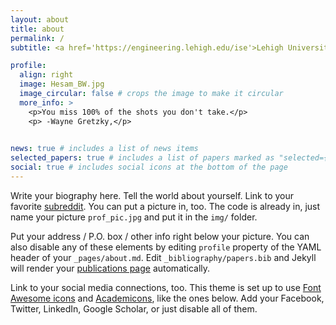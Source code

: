 ```yaml
---
layout: about
title: about
permalink: /
subtitle: <a href='https://engineering.lehigh.edu/ise'>Lehigh University</a>. 200 W Packer Ave, Bethlehem, PA 18015.

profile:
  align: right
  image: Hesam_BW.jpg
  image_circular: false # crops the image to make it circular
  more_info: >
    <p>You miss 100% of the shots you don't take.</p>
    <p> -Wayne Gretzky,</p>
    

news: true # includes a list of news items
selected_papers: true # includes a list of papers marked as "selected={true}"
social: true # includes social icons at the bottom of the page
---
```


Write your biography here. Tell the world about yourself. Link to your favorite [subreddit](http://reddit.com). You can put a picture in, too. The code is already in, just name your picture `prof_pic.jpg` and put it in the `img/` folder.

Put your address / P.O. box / other info right below your picture. You can also disable any of these elements by editing `profile` property of the YAML header of your `_pages/about.md`. Edit `_bibliography/papers.bib` and Jekyll will render your [publications page](/al-folio/publications/) automatically.

Link to your social media connections, too. This theme is set up to use [Font Awesome icons](https://fontawesome.com/) and [Academicons](https://jpswalsh.github.io/academicons/), like the ones below. Add your Facebook, Twitter, LinkedIn, Google Scholar, or just disable all of them.

